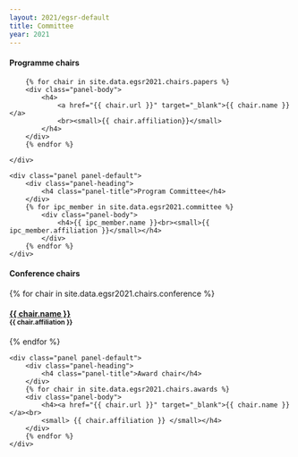 ```yaml
---
layout: 2021/egsr-default
title: Committee
year: 2021
---
```


<div class="col-12 col-sm-12 col-lg-12">

<div class="col-4 col-sm-6 col-lg-4">
    <div class="panel panel-default">
        <div class="panel-heading">
            <h4 class="panel-title">Programme chairs</h4>
        </div>

        {% for chair in site.data.egsr2021.chairs.papers %}
        <div class="panel-body">
            <h4>
                <a href="{{ chair.url }}" target="_blank">{{ chair.name }}</a>
                <br><small>{{ chair.affiliation}}</small>
            </h4>
        </div>
        {% endfor %}

    </div>

    <div class="panel panel-default">
        <div class="panel-heading">
            <h4 class="panel-title">Program Committee</h4>
		</div>
        {% for ipc_member in site.data.egsr2021.committee %}
            <div class="panel-body">
                <h4>{{ ipc_member.name }}<br><small>{{ ipc_member.affiliation }}</small></h4>
            </div>
        {% endfor %}
    </div>
</div>

<div class="col-4 col-sm-6 col-lg-4">
    <div class="panel panel-default">
        <div class="panel-heading">
            <h4 class="panel-title">Conference chairs</h4>
        </div>
        {% for chair in site.data.egsr2021.chairs.conference %}
        <div class="panel-body">
            <h4><a href="{{ chair.url }}" target="_blank">{{ chair.name }}</a><br>
            <small> {{ chair.affiliation }} </small></h4>
        </div>
        {% endfor %}
    </div>

    <div class="panel panel-default">
        <div class="panel-heading">
            <h4 class="panel-title">Award chair</h4>
        </div>
        {% for chair in site.data.egsr2021.chairs.awards %}
        <div class="panel-body">
            <h4><a href="{{ chair.url }}" target="_blank">{{ chair.name }}</a><br>
            <small> {{ chair.affiliation }} </small></h4>
        </div>
        {% endfor %}
    </div>
</div>